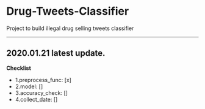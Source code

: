 # Drug-Tweets-Classifier
Project to build illegal drug selling tweets classifier

---
## 2020.01.21 latest update.

**Checklist**
- 1.preprocess_func: [x]
- 2.model: []
- 3.accuracy_check: []
- 4.collect_date: []